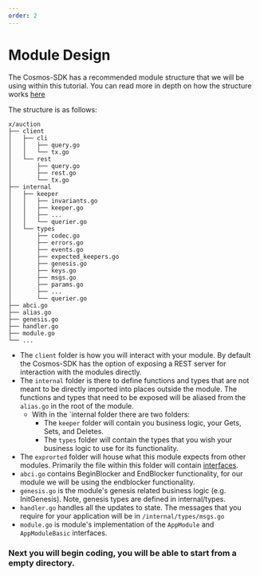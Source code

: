 ```yaml
---
order: 2
---
```


# Module Design

The Cosmos-SDK has a recommended module structure that we will be using within this tutorial. You can read more in depth on how the structure works [here](https://github.com/cosmos/cosmos-sdk/blob/0992c2994ca15131712ab19369f558190434f231/docs/building-modules/structure.md)

The structure is as follows:

```
x/auction
├── client
│   ├── cli
│   │   ├── query.go
│   │   └── tx.go
│   └── rest
│       ├── query.go
│       ├── rest.go
│       └── tx.go
├── internal
│   ├── keeper
│   │   ├── invariants.go
│   │   ├── keeper.go
│   │   ├── ...
│   │   └── querier.go
│   └── types
│       ├── codec.go
│       ├── errors.go
│       ├── events.go
│       ├── expected_keepers.go
│       ├── genesis.go
│       ├── keys.go
│       ├── msgs.go
│       ├── params.go
│       ├── ...
│       └── querier.go
├── abci.go
├── alias.go
├── genesis.go
├── handler.go
├── module.go
└── ...
```

- The `client` folder is how you will interact with your module. By default the Cosmos-SDK has the option of exposing a REST server for interaction with the modules directly.
- The `internal` folder is there to define functions and types that are not meant to be directly imported into places outside the module. The functions and types that need to be exposed will be aliased from the `alias.go` in the root of the module.
  - With in the `internal folder there are two folders:
    - The `keeper` folder will contain you business logic, your Gets, Sets, and Deletes.
    - The `types` folder will contain the types that you wish your business logic to use for its functionality.
- The `exprorted` folder will house what this module expects from other modules. Primarily the file within this folder will contain [interfaces](https://gobyexample.com/interfaces).
- `abci.go` contains BeginBlocker and EndBlocker functionality, for our module we will be using the endblocker functionality. <!-- Todo: add link -->
- `genesis.go` is the module's genesis related business logic (e.g. InitGenesis). Note, genesis types are defined in internal/types.
- `handler.go` handles all the updates to state. The messages that you require for your application will be in `/internal/types/msgs.go`
- `module.go` is module's implementation of the `AppModule` and `AppModuleBasic` interfaces.

### Next you will begin coding, you will be able to start from a empty directory.
